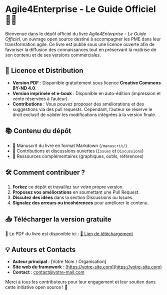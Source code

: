# Agile4Enterprise - Le Guide Officiel 📖🚀

Bienvenue dans le dépôt officiel du livre *Agile4Enterprise - Le Guide Officiel*, un ouvrage open source destiné à accompagner les PME dans leur transformation agile. Ce livre est publié sous une licence ouverte afin de favoriser la diffusion des connaissances tout en préservant la maîtrise de son contenu et de ses versions commerciales.

## 📜 Licence et Distribution

- **Version PDF** : Disponible gratuitement sous licence **Creative Commons BY-ND 4.0**.
- **Version imprimée et e-book** : Disponible en auto-édition (impression et vente réservées à l’auteur).
- **Contributions** : Vous pouvez proposer des améliorations et des suggestions via des pull requests. Cependant, l’auteur se réserve le droit exclusif de valider les modifications intégrées à la version finale.

## 📚 Contenu du dépôt

- 📝 Manuscrit du livre en format Markdown (`/manuscrit/`)
- 🔄 Contributions et discussions ouvertes (`Issues` et `Discussions`)
- 📌 Ressources complémentaires (graphiques, outils, références)

## 🛠 Comment contribuer ?

1. **Forkez** ce dépôt et travaillez sur votre propre version.
2. **Proposez vos améliorations** en soumettant une Pull Request.
3. **Discutez des idées** dans la section Discussions ou Issues.
4. **Signalez des erreurs ou incohérences** pour améliorer le contenu.

## 📥 Télécharger la version gratuite

📌 Le PDF du livre est disponible ici : [🔗 Lien de téléchargement](https://votre-lien.com)

## 💡 Auteurs et Contacts

- **Auteur principal** : [Votre Nom / Organisation]
- **Site web du framework** : [https://votre-site.com](https://votre-site.com)
- **Contact** : [contact@votre-mail.com](mailto:contact@votre-mail.com)

Merci à tous les contributeurs pour leur engagement et leur soutien dans cette initiative open source ! 🚀
